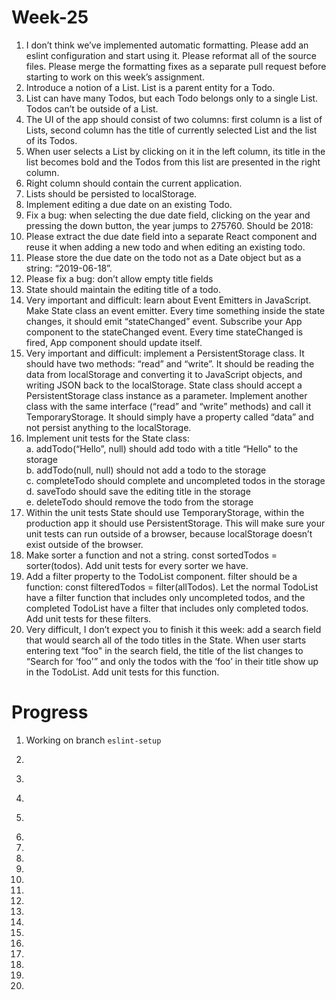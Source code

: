 # Week-25

1. I don’t think we’ve implemented automatic formatting. Please add an eslint configuration and start using it. Please reformat all of the source files. Please merge the formatting fixes as a separate pull request before starting to work on this week’s assignment.
2. Introduce a notion of a List. List is a parent entity for a Todo.
3. List can have many Todos, but each Todo belongs only to a single List. Todos can’t be outside of a List.
4. The UI of the app should consist of two columns: first column is a list of Lists, second column has the title of currently selected List and the list of its Todos.
5. When user selects a List by clicking on it in the left column, its title in the list becomes bold and the Todos from this list are presented in the right column.
6. Right column should contain the current application.
7. Lists should be persisted to localStorage.
8. Implement editing a due date on an existing Todo.
9. Fix a bug: when selecting the due date field, clicking on the year and pressing the down button, the year jumps to 275760. Should be 2018:
10. Please extract the due date field into a separate React component and reuse it when adding a new todo and when editing an existing todo.
11. Please store the due date on the todo not as a Date object but as a string: “2019-06-18”.
12. Please fix a bug: don’t allow empty title fields
13. State should maintain the editing title of a todo.
14. Very important and difficult: learn about Event Emitters in JavaScript. Make State class an event emitter. Every time something inside the state changes, it should emit “stateChanged” event. Subscribe your App component to the stateChanged event. Every time stateChanged is fired, App component should update itself.
15. Very important and difficult: implement a PersistentStorage class. It should have two methods: “read” and “write”. It should be reading the data from localStorage and converting it to JavaScript objects, and writing JSON back to the localStorage. State class should accept a PersistentStorage class instance as a parameter. Implement another class with the same interface (“read” and “write” methods) and call it TemporaryStorage. It should simply have a property called “data” and not persist anything to the localStorage.
16. Implement unit tests for the State class:  
    a. addTodo(“Hello”, null) should add todo with a title “Hello" to the storage  
    b. addTodo(null, null) should not add a todo to the storage  
    c. completeTodo should complete and uncompleted todos in the storage  
    d. saveTodo should save the editing title in the storage  
    e. deleteTodo should remove the todo from the storage
17. Within the unit tests State should use TemporaryStorage, within the production app it should use PersistentStorage. This will make sure your unit tests can run outside of a browser, because localStorage doesn’t exist outside of the browser.
18. Make sorter a function and not a string. const sortedTodos = sorter(todos). Add unit tests for every sorter we have.
19. Add a filter property to the TodoList component. filter should be a function: const filteredTodos = filter(allTodos). Let the normal TodoList have a filter function that includes only uncompleted todos, and the completed TodoList have a filter that includes only completed todos. Add unit tests for these filters.
20. Very difficult, I don’t expect you to finish it this week: add a search field that would search all of the todo titles in the State. When user starts entering text “foo" in the search field, the title of the list changes to “Search for ‘foo'” and only the todos with the ‘foo’ in their title show up in the TodoList. Add unit tests for this function.

# Progress

1. Working on branch `eslint-setup`

2.

3)

4.

5)

6.

7.

8.

9.

10.

11.

12.

13.

14.

15.

16.

17.

18.

19.

20.
